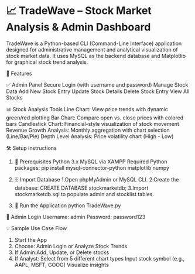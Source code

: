 # 📈 TradeWave – Stock Market Analysis & Admin Dashboard

TradeWave is a Python-based CLI (Command-Line Interface) application designed for administrative management and analytical visualization of stock market data. It uses MySQL as the backend database and Matplotlib for graphical stock trend analysis.

🚀 Features

✅ Admin Panel
Secure Login (with username and password)
Manage Stock Data
Add New Stock Entry
Update Stock Details
Delete Stock Entry
View All Stocks

📊 Stock Analysis Tools
Line Chart: View price trends with dynamic green/red plotting
Bar Chart: Compare open vs. close prices with colored bars
Candlestick Chart: Financial-style visualization of stock movement
Revenue Growth Analysis: Monthly aggregation with chart selection (Line/Bar/Pie)
Depth Level Analysis: Price volatility chart (High - Low)

🛠️ Setup Instructions
1. 🔧 Prerequisites
    Python 3.x
    MySQL via XAMPP 
    Required Python packages:  pip install mysql-connector-python matplotlib numpy

2. 🗄️ Import Database
  1.Open phpMyAdmin or MySQL CLI.
  2.Create the database:
      CREATE DATABASE stockmarketdb;
  3.Import stockmarketdb.sql to populate admin and stocklist tables.

3. 🧪 Run the Application
    python TradeWave.py

🔐 Admin Login
Username: admin
Password: password123

💡 Sample Use Case Flow
1. Start the App
2. Choose: Admin Login or Analyze Stock Trends
3. If Admin:Add, Update, or Delete stocks
4. If Analyst:
   Select from 5 different chart types
   Input stock symbol (e.g., AAPL, MSFT, GOOG)
   Visualize insights
